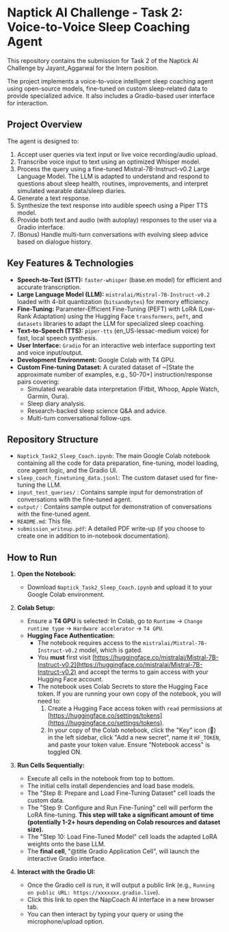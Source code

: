 # Naptick AI Challenge - Task 2: Voice-to-Voice Sleep Coaching Agent

This repository contains the submission for Task 2 of the Naptick AI Challenge by Jayant_Aggarwal for the Intern position.

The project implements a voice-to-voice intelligent sleep coaching agent using open-source models, fine-tuned on custom sleep-related data to provide specialized advice. It also includes a Gradio-based user interface for interaction.

## Project Overview

The agent is designed to:
1.  Accept user queries via text input or live voice recording/audio upload.
2.  Transcribe voice input to text using an optimized Whisper model.
3.  Process the query using a fine-tuned Mistral-7B-Instruct-v0.2 Large Language Model. The LLM is adapted to understand and respond to questions about sleep health, routines, improvements, and interpret simulated wearable data/sleep diaries.
4.  Generate a text response.
5.  Synthesize the text response into audible speech using a Piper TTS model.
6.  Provide both text and audio (with autoplay) responses to the user via a Gradio interface.
7.  (Bonus) Handle multi-turn conversations with evolving sleep advice based on dialogue history.

## Key Features & Technologies

*   **Speech-to-Text (STT):** `faster-whisper` (base.en model) for efficient and accurate transcription.
*   **Large Language Model (LLM):** `mistralai/Mistral-7B-Instruct-v0.2` loaded with 4-bit quantization (`bitsandbytes`) for memory efficiency.
*   **Fine-Tuning:** Parameter-Efficient Fine-Tuning (PEFT) with LoRA (Low-Rank Adaptation) using the Hugging Face `transformers`, `peft`, and `datasets` libraries to adapt the LLM for specialized sleep coaching.
*   **Text-to-Speech (TTS):** `piper-tts` (en_US-lessac-medium voice) for fast, local speech synthesis.
*   **User Interface:** `Gradio` for an interactive web interface supporting text and voice input/output.
*   **Development Environment:** Google Colab with T4 GPU.
*   **Custom Fine-tuning Dataset:** A curated dataset of ~[State the approximate number of examples, e.g., 50-70+] instruction/response pairs covering:
    *   Simulated wearable data interpretation (Fitbit, Whoop, Apple Watch, Garmin, Oura).
    *   Sleep diary analysis.
    *   Research-backed sleep science Q&A and advice.
    *   Multi-turn conversational follow-ups.

## Repository Structure

*   `Naptick_Task2_Sleep_Coach.ipynb`: The main Google Colab notebook containing all the code for data preparation, fine-tuning, model loading, core agent logic, and the Gradio UI.
*   `sleep_coach_finetuning_data.jsonl`: The custom dataset used for fine-tuning the LLM.
*   `input_test_queries/` : Contains sample input for demonstration  of conversations with the fine-tuned agent.
*   `output/` : Contains sample output for demonstration  of conversations with the fine-tuned agent.
*   `README.md`: This file.
*   `submission_writeup.pdf`: A detailed PDF write-up (if you choose to create one in addition to in-notebook documentation).

## How to Run

1.  **Open the Notebook:**
   
    *   Download `Naptick_Task2_Sleep_Coach.ipynb` and upload it to your Google Colab environment.

2.  **Colab Setup:**
    *   Ensure a **T4 GPU** is selected: In Colab, go to `Runtime` -> `Change runtime type` -> `Hardware accelerator` -> `T4 GPU`.
    *   **Hugging Face Authentication:**
        *   The notebook requires access to the `mistralai/Mistral-7B-Instruct-v0.2` model, which is gated.
        *   You **must** first visit [https://huggingface.co/mistralai/Mistral-7B-Instruct-v0.2](https://huggingface.co/mistralai/Mistral-7B-Instruct-v0.2) and accept the terms to gain access with your Hugging Face account.
        *   The notebook uses Colab Secrets to store the Hugging Face token. If you are running your own copy of the notebook, you will need to:
            1.  Create a Hugging Face access token with `read` permissions at [https://huggingface.co/settings/tokens](https://huggingface.co/settings/tokens).
            2.  In your copy of the Colab notebook, click the "Key" icon (🔑) in the left sidebar, click "Add a new secret", name it `HF_TOKEN`, and paste your token value. Ensure "Notebook access" is toggled ON.

3.  **Run Cells Sequentially:**
    *   Execute all cells in the notebook from top to bottom.
    *   The initial cells install dependencies and load base models.
    *   The "Step 8: Prepare and Load Fine-Tuning Dataset" cell loads the custom data.
    *   The "Step 9: Configure and Run Fine-Tuning" cell will perform the LoRA fine-tuning. **This step will take a significant amount of time (potentially 1-2+ hours depending on Colab resources and dataset size).**
    *   The "Step 10: Load Fine-Tuned Model" cell loads the adapted LoRA weights onto the base LLM.
    *   The **final cell**, "@title Gradio Application Cell", will launch the interactive Gradio interface.

4.  **Interact with the Gradio UI:**
    *   Once the Gradio cell is run, it will output a public link (e.g., `Running on public URL: https://xxxxxxx.gradio.live`).
    *   Click this link to open the NapCoach AI interface in a new browser tab.
    *   You can then interact by typing your query or using the microphone/upload option.
